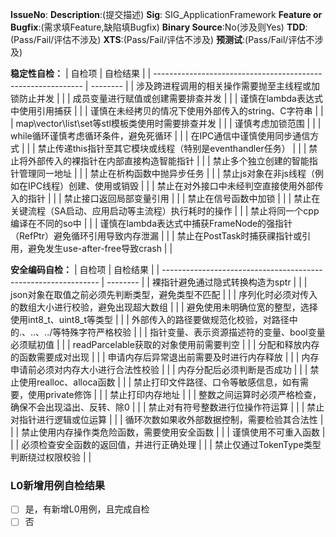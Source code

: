 **IssueNo**:
**Description**:(提交描述)
**Sig**: SIG_ApplicationFramework
**Feature or Bugfix**:(需求填Feature,缺陷填Bugfix)
**Binary Source**:No(涉及则Yes)
**TDD**:(Pass/Fail/评估不涉及)
**XTS**:(Pass/Fail/评估不涉及)
**预测试**:(Pass/Fail/评估不涉及)

**稳定性自检：**
| 自检项                                                       | 自检结果  |
| ------------------------------------------------------------ | -------- |
| 涉及跨进程调用的相关操作需要抛至主线程或加锁防止并发              |          |
| 成员变量进行赋值或创建需要排查并发                               |          |
| 谨慎在lambda表达式中使用引用捕获                                |          |
| 谨慎在未经拷贝的情况下使用外部传入的string、C字符串               |          |
| map\vector\list\set等stl模板类使用时需要排查并发                |          |
| 谨慎考虑加锁范围                                               |          |
| while循环谨慎考虑循环条件，避免死循环                            |          |
| 在IPC通信中谨慎使用同步通信方式                                 |          |
| 禁止传递this指针至其它模块或线程（特别是eventhandler任务）        |          |
| 禁止将外部传入的裸指针在内部直接构造智能指针                      |          |
| 禁止多个独立创建的智能指针管理同一地址                           |          |
| 禁止在析构函数中抛异步任务                                      |          |
| 禁止js对象在非js线程（例如在IPC线程）创建、使用或销毁             |          |
| 禁止在对外接口中未经判空直接使用外部传入的指针                    |          |
| 禁止接口返回局部变量引用                                        |          |
| 禁止在信号函数中加锁                                            |          |
| 禁止在关键流程（SA启动、应用启动等主流程）执行耗时的操作           |          |
| 禁止将同一个cpp编译在不同的so中                                 |          |
| 谨慎在lambda表达式中捕获FrameNode的强指针（RefPtr）避免循环引用导致内存泄漏       |          |
| 禁止在PostTask时捕获祼指针或引用，避免发生use-after-free导致crash       |          |

**安全编码自检：**
| 自检项                                                          | 自检结果 |
| -------------------------------------------------------------- | -------- |
| 裸指针避免通过隐式转换构造为sptr                                 |          |
| json对象在取值之前必须先判断类型，避免类型不匹配                   |          |
| 序列化时必须对传入的数组大小进行校验，避免出现超大数组              |          |
| 避免使用未明确位宽的整型，选择使用int8_t、uint8_t等类型            |          |
| 外部传入的路径要做规范化校验，对路径中的.、..、../等特殊字符严格校验 |          |
| 指针变量、表示资源描述符的变量、bool变量必须赋初值                  |          |
| readParcelable获取的对象使用前需要判空                            |          |
| 分配和释放内存的函数需要成对出现                                   |          |
| 申请内存后异常退出前需要及时进行内存释放                            |          |
| 内存申请前必须对内存大小进行合法性校验                              |          |
| 内存分配后必须判断是否成功                                         |          |
| 禁止使用realloc、alloca函数                                       |          |
| 禁止打印文件路径、口令等敏感信息，如有需要，使用private修饰          |          |
| 禁止打印内存地址                                                  |          |
| 整数之间运算时必须严格检查，确保不会出现溢出、反转、除0               |          |
| 禁止对有符号整数进行位操作符运算                                    |          |
| 禁止对指针进行逻辑或位运算                                         |          |
| 循环次数如果收外部数据控制，需要检验其合法性                         |          |
| 禁止使用内存操作类危险函数，需要使用安全函数                         |          |
| 谨慎使用不可重入函数                                               |          |
| 必须检查安全函数的返回值，并进行正确处理                             |          |
| 禁止仅通过TokenType类型判断绕过权限校验                             |          |

### L0新增用例自检结果
- [ ] 是，有新增L0用例，且完成自检
- [ ] 否
